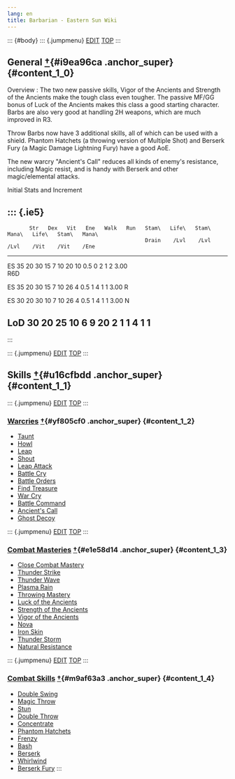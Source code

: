 ```yaml
---
lang: en
title: Barbarian - Eastern Sun Wiki
---
```


::: {#body}
::: {.jumpmenu}
[EDIT](https://web.archive.org/web/20201020201817/http://miyoshino.la.coocan.jp/eswiki/?plugin=paraedit&parnum=1&page=Barbarian&refer=Barbarian)
[TOP](#navigator)
:::

## General [†](https://web.archive.org/web/20201020201817/http://miyoshino.la.coocan.jp/eswiki/?Barbarian#i9ea96ca "i9ea96ca"){#i9ea96ca .anchor_super} {#content_1_0}

Overview
:   The two new passive skills, Vigor of the Ancients and Strength of
    the Ancients make the tough class even tougher. The passive MF/GG
    bonus of Luck of the Ancients makes this class a good starting
    character. Barbs are also very good at handling 2H weapons, which
    are much improved in R3.

Throw Barbs now have 3 additional skills, all of which can be used with
a shield. Phantom Hatchets (a throwing version of Multiple Shot) and
Berserk Fury (a Magic Damage Lightning Fury) have a good AoE.

The new warcry \"Ancient\'s Call\" reduces all kinds of enemy\'s
resistance, including Magic resist, and is handy with Berserk and other
magic/elemental attacks.

Initial Stats and Increment

::: {.ie5}
  ---------------------------------------------------------------------------------------------------
           Str   Dex   Vit   Ene   Walk   Run   Stam\   Life\   Stam\   Mana\   Life\   Stam\   Mana\
                                                Drain    /Lvl    /Lvl    /Lvl    /Vit    /Vit    /Ene
  ------ ----- ----- ----- ----- ------ ----- ------- ------- ------- ------- ------- ------- -------
  ES        35    20    30    15      7    10      20      10     0.5       0       2       1       2
  3.00                                                                                        
  R6D                                                                                         

  ES        35    20    30    15      7    10      26       4     0.5       1       4       1       1
  3.00 R                                                                                      

  ES        30    20    30    10      7    10      26       4     0.5       1       4       1       1
  3.00 N                                                                                      

  LoD       30    20    25    10      6     9      20       2       1       1       4       1       1
  ---------------------------------------------------------------------------------------------------
:::

::: {.jumpmenu}
[EDIT](https://web.archive.org/web/20201020201817/http://miyoshino.la.coocan.jp/eswiki/?plugin=paraedit&parnum=2&page=Barbarian&refer=Barbarian)
[TOP](#navigator)
:::

## Skills [†](https://web.archive.org/web/20201020201817/http://miyoshino.la.coocan.jp/eswiki/?Barbarian#u16cfbdd "u16cfbdd"){#u16cfbdd .anchor_super} {#content_1_1}

::: {.jumpmenu}
[EDIT](https://web.archive.org/web/20201020201817/http://miyoshino.la.coocan.jp/eswiki/?plugin=paraedit&parnum=3&page=Barbarian&refer=Barbarian)
[TOP](#navigator)
:::

### [Warcries](https://web.archive.org/web/20201020201817/http://miyoshino.la.coocan.jp/eswiki/?Warcries "Warcries (2631d)") [†](https://web.archive.org/web/20201020201817/http://miyoshino.la.coocan.jp/eswiki/?Barbarian#yf805cf0 "yf805cf0"){#yf805cf0 .anchor_super} {#content_1_2}

-   [Taunt](https://web.archive.org/web/20201020201817/http://miyoshino.la.coocan.jp/eswiki/?Warcries#v5bf188d)
-   [Howl](https://web.archive.org/web/20201020201817/http://miyoshino.la.coocan.jp/eswiki/?Warcries#q150330a)
-   [Leap](https://web.archive.org/web/20201020201817/http://miyoshino.la.coocan.jp/eswiki/?Warcries#x75339a6)
-   [Shout](https://web.archive.org/web/20201020201817/http://miyoshino.la.coocan.jp/eswiki/?Warcries#i39d4560)
-   [Leap
    Attack](https://web.archive.org/web/20201020201817/http://miyoshino.la.coocan.jp/eswiki/?Warcries#u6192d6f)
-   [Battle
    Cry](https://web.archive.org/web/20201020201817/http://miyoshino.la.coocan.jp/eswiki/?Warcries#l32f8e6f)
-   [Battle
    Orders](https://web.archive.org/web/20201020201817/http://miyoshino.la.coocan.jp/eswiki/?Warcries#xe5cd5fb)
-   [Find
    Treasure](https://web.archive.org/web/20201020201817/http://miyoshino.la.coocan.jp/eswiki/?Warcries#i0a70cae)
-   [War
    Cry](https://web.archive.org/web/20201020201817/http://miyoshino.la.coocan.jp/eswiki/?Warcries#v4a96d5d)
-   [Battle
    Command](https://web.archive.org/web/20201020201817/http://miyoshino.la.coocan.jp/eswiki/?Warcries#d354c492)
-   [Ancient\'s
    Call](https://web.archive.org/web/20201020201817/http://miyoshino.la.coocan.jp/eswiki/?Warcries#zb0f5eb7)
-   [Ghost
    Decoy](https://web.archive.org/web/20201020201817/http://miyoshino.la.coocan.jp/eswiki/?Warcries#tc2c14c9)

::: {.jumpmenu}
[EDIT](https://web.archive.org/web/20201020201817/http://miyoshino.la.coocan.jp/eswiki/?plugin=paraedit&parnum=4&page=Barbarian&refer=Barbarian)
[TOP](#navigator)
:::

### [Combat Masteries](https://web.archive.org/web/20201020201817/http://miyoshino.la.coocan.jp/eswiki/?Combat%20Masteries "Combat Masteries (2359d)") [†](https://web.archive.org/web/20201020201817/http://miyoshino.la.coocan.jp/eswiki/?Barbarian#e1e58d14 "e1e58d14"){#e1e58d14 .anchor_super} {#content_1_3}

-   [Close Combat
    Mastery](https://web.archive.org/web/20201020201817/http://miyoshino.la.coocan.jp/eswiki/?Combat%20Masteries#t72f596c)
-   [Thunder
    Strike](https://web.archive.org/web/20201020201817/http://miyoshino.la.coocan.jp/eswiki/?Combat%20Masteries#k75fddb3)
-   [Thunder
    Wave](https://web.archive.org/web/20201020201817/http://miyoshino.la.coocan.jp/eswiki/?Combat%20Masteries#c29c2203)
-   [Plasma
    Rain](https://web.archive.org/web/20201020201817/http://miyoshino.la.coocan.jp/eswiki/?Combat%20Masteries#y84bc84b)
-   [Throwing
    Mastery](https://web.archive.org/web/20201020201817/http://miyoshino.la.coocan.jp/eswiki/?Combat%20Masteries#vf7a9b17)
-   [Luck of the
    Ancients](https://web.archive.org/web/20201020201817/http://miyoshino.la.coocan.jp/eswiki/?Combat%20Masteries#e537b9e6)
-   [Strength of the
    Ancients](https://web.archive.org/web/20201020201817/http://miyoshino.la.coocan.jp/eswiki/?Combat%20Masteries#y9e67f4e)
-   [Vigor of the
    Ancients](https://web.archive.org/web/20201020201817/http://miyoshino.la.coocan.jp/eswiki/?Combat%20Masteries#h851d51e)
-   [Nova](https://web.archive.org/web/20201020201817/http://miyoshino.la.coocan.jp/eswiki/?Combat%20Masteries#t47c9ff3)
-   [Iron
    Skin](https://web.archive.org/web/20201020201817/http://miyoshino.la.coocan.jp/eswiki/?Combat%20Masteries#icc1dfb8)
-   [Thunder
    Storm](https://web.archive.org/web/20201020201817/http://miyoshino.la.coocan.jp/eswiki/?Combat%20Masteries#ofe976cd)
-   [Natural
    Resistance](https://web.archive.org/web/20201020201817/http://miyoshino.la.coocan.jp/eswiki/?Combat%20Masteries#j1ff16a4)

::: {.jumpmenu}
[EDIT](https://web.archive.org/web/20201020201817/http://miyoshino.la.coocan.jp/eswiki/?plugin=paraedit&parnum=5&page=Barbarian&refer=Barbarian)
[TOP](#navigator)
:::

### [Combat Skills](https://web.archive.org/web/20201020201817/http://miyoshino.la.coocan.jp/eswiki/?Combat%20Skills_Bar "Combat Skills_Bar (3131d)") [†](https://web.archive.org/web/20201020201817/http://miyoshino.la.coocan.jp/eswiki/?Barbarian#m9af63a3 "m9af63a3"){#m9af63a3 .anchor_super} {#content_1_4}

-   [Double
    Swing](https://web.archive.org/web/20201020201817/http://miyoshino.la.coocan.jp/eswiki/?Combat%20Skills_Bar#p6c91c27)
-   [Magic
    Throw](https://web.archive.org/web/20201020201817/http://miyoshino.la.coocan.jp/eswiki/?Combat%20Skills_Bar#ha67ad81)
-   [Stun](https://web.archive.org/web/20201020201817/http://miyoshino.la.coocan.jp/eswiki/?Combat%20Skills_Bar#l2a4fbc3)
-   [Double
    Throw](https://web.archive.org/web/20201020201817/http://miyoshino.la.coocan.jp/eswiki/?Combat%20Skills_Bar#jc7b4e3b)
-   [Concentrate](https://web.archive.org/web/20201020201817/http://miyoshino.la.coocan.jp/eswiki/?Combat%20Skills_Bar#m047369c)
-   [Phantom
    Hatchets](https://web.archive.org/web/20201020201817/http://miyoshino.la.coocan.jp/eswiki/?Combat%20Skills_Bar#g1c1af02)
-   [Frenzy](https://web.archive.org/web/20201020201817/http://miyoshino.la.coocan.jp/eswiki/?Combat%20Skills_Bar#r336a6e7)
-   [Bash](https://web.archive.org/web/20201020201817/http://miyoshino.la.coocan.jp/eswiki/?Combat%20Skills_Bar#g41efe27)
-   [Berserk](https://web.archive.org/web/20201020201817/http://miyoshino.la.coocan.jp/eswiki/?Combat%20Skills_Bar#k3994b10)
-   [Whirlwind](https://web.archive.org/web/20201020201817/http://miyoshino.la.coocan.jp/eswiki/?Combat%20Skills_Bar#u2748a04)
-   [Berserk
    Fury](https://web.archive.org/web/20201020201817/http://miyoshino.la.coocan.jp/eswiki/?Combat%20Skills_Bar#s05354ac)
:::

